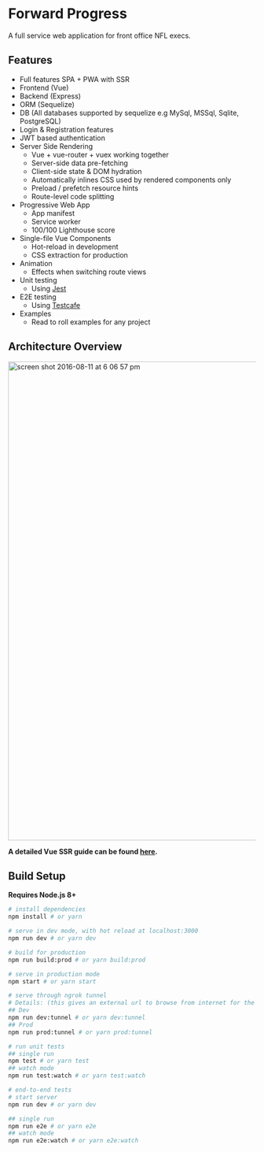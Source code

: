 # Forward Progress

A full service web application for front office NFL execs.

## Features

- Full features SPA + PWA with SSR
- Frontend (Vue)
- Backend (Express)
- ORM (Sequelize)
- DB (All databases supported by sequelize e.g MySql, MSSql, Sqlite, PostgreSQL)
- Login & Registration features
- JWT based authentication
- Server Side Rendering
  - Vue + vue-router + vuex working together
  - Server-side data pre-fetching
  - Client-side state & DOM hydration
  - Automatically inlines CSS used by rendered components only
  - Preload / prefetch resource hints
  - Route-level code splitting
- Progressive Web App
  - App manifest
  - Service worker
  - 100/100 Lighthouse score
- Single-file Vue Components
  - Hot-reload in development
  - CSS extraction for production
- Animation
  - Effects when switching route views
- Unit testing
  - Using [Jest](https://facebook.github.io/jest/)
- E2E testing
  - Using [Testcafe](https://devexpress.github.io/testcafe/)
- Examples
  - Read to roll examples for any project

## Architecture Overview

<img width="973" alt="screen shot 2016-08-11 at 6 06 57 pm" src="https://cloud.githubusercontent.com/assets/499550/17607895/786a415a-5fee-11e6-9c11-45a2cfdf085c.png">

**A detailed Vue SSR guide can be found [here](https://ssr.vuejs.org).**

## Build Setup

**Requires Node.js 8+**

``` bash
# install dependencies
npm install # or yarn

# serve in dev mode, with hot reload at localhost:3000
npm run dev # or yarn dev

# build for production
npm run build:prod # or yarn build:prod

# serve in production mode
npm start # or yarn start

# serve through ngrok tunnel
# Details: (this gives an external url to browse from internet for the purpose of testing while developing locally without deploying to server)
## Dev
npm run dev:tunnel # or yarn dev:tunnel
## Prod
npm run prod:tunnel # or yarn prod:tunnel

# run unit tests
## single run
npm test # or yarn test
## watch mode
npm run test:watch # or yarn test:watch

# end-to-end tests
# start server
npm run dev # or yarn dev

## single run
npm run e2e # or yarn e2e
## watch mode
npm run e2e:watch # or yarn e2e:watch
```
